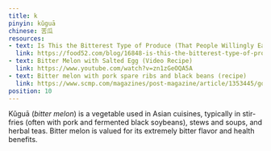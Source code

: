 ```yaml
---
title: k
pinyin: kǔguā
chinese: 苦瓜
resources: 
- text: Is This the Bitterest Type of Produce (That People Willingly Eat)?
  link: https://food52.com/blog/16848-is-this-the-bitterest-type-of-produce-that-people-willingly-eat
- text: Bitter Melon with Salted Egg (Video Recipe)
  link: https://www.youtube.com/watch?v=zn1zGeOQA5A
- text: Bitter melon with pork spare ribs and black beans (recipe)
  link: https://www.scmp.com/magazines/post-magazine/article/1353445/good-gourd-bitter-melon-pork-spare-ribs-and-black-beans
position: 10
---
```


Kǔguā (*bitter melon*) is a vegetable used in Asian cuisines, typically in stir-fries (often with pork and fermented black soybeans), stews and soups, and herbal teas. Bitter melon is valued for its extremely bitter flavor and health benefits.
